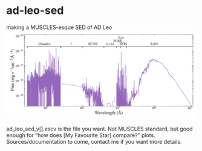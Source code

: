 # ad-leo-sed
making a MUSCLES-esque SED of AD Leo
![alt text](ad_leo_sed_v1.png "draft sed of AD Leo")

ad_leo_sed_v[].escv is the file you want. Not MUSCLES standard, but good enough for "how does [My Favourite Star] compare?" plots.
Sources/documentation to come, contact me if you want more details.
